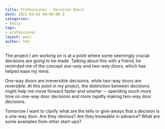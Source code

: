 ```yaml
---
title: Professional - Decision Doors
date: 2021-03-01 00:00:00 Z
categories:
- daily
tags:
- professional
layout: post
author: Ted
---
```


The project I am working on is at a point where some seemingly crucial decisions are going to be made. Talking about this with a friend, he reminded me of the concept _one-way and two-way doors_, which has helped ease my mind. 

One-way doors are irreversible decisions, while two-way doors are reversible. At this point in my project, the distinction between decisions might help me move forward faster and smarter -- spending much more time on one-way door decisions and more rapidly making two-way door decisions. 

Tomorrow I want to clarify what are the tells or give-aways that a decision is a one-way door. Are they obvious? Are they knowable in advance? What are some examples from other start-ups? 
